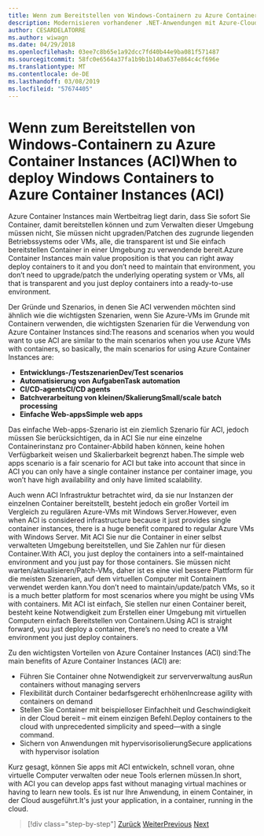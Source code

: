 ```yaml
---
title: Wenn zum Bereitstellen von Windows-Containern zu Azure Container Instances (ACI)
description: Modernisieren vorhandener .NET-Anwendungen mit Azure-Cloud und Windows-Containern | Wenn zum Bereitstellen von Windows-Containern zu Azure Container Instances (ACI)
author: CESARDELATORRE
ms.author: wiwagn
ms.date: 04/29/2018
ms.openlocfilehash: 03ee7c8b65e1a92dcc7fd40b44e9ba081f571487
ms.sourcegitcommit: 58fc0e6564a37fa1b9b1b140a637e864c4cf696e
ms.translationtype: MT
ms.contentlocale: de-DE
ms.lasthandoff: 03/08/2019
ms.locfileid: "57674405"
---
```

# <a name="when-to-deploy-windows-containers-to-azure-container-instances-aci"></a><span data-ttu-id="f4005-103">Wenn zum Bereitstellen von Windows-Containern zu Azure Container Instances (ACI)</span><span class="sxs-lookup"><span data-stu-id="f4005-103">When to deploy Windows Containers to Azure Container Instances (ACI)</span></span>

<span data-ttu-id="f4005-104">Azure Container Instances main Wertbeitrag liegt darin, dass Sie sofort Sie Container, damit bereitstellen können und zum Verwalten dieser Umgebung müssen nicht, Sie müssen nicht upgraden/Patchen des zugrunde liegenden Betriebssystems oder VMs, alle, die transparent ist und Sie einfach bereitstellen Container in einer Umgebung zu verwendende bereit.</span><span class="sxs-lookup"><span data-stu-id="f4005-104">Azure Container Instances main value proposition is that you can right away deploy containers to it and you don’t need to maintain that environment, you don’t need to upgrade/patch the underlying operating system or VMs, all that is transparent and you just deploy containers into a ready-to-use environment.</span></span>

<span data-ttu-id="f4005-105">Der Gründe und Szenarios, in denen Sie ACI verwenden möchten sind ähnlich wie die wichtigsten Szenarien, wenn Sie Azure-VMs im Grunde mit Containern verwenden, die wichtigsten Szenarien für die Verwendung von Azure Container Instances sind:</span><span class="sxs-lookup"><span data-stu-id="f4005-105">The reasons and scenarios when you would want to use ACI are similar to the main scenarios when you use Azure VMs with containers, so basically, the main scenarios for using Azure Container Instances are:</span></span>

- <span data-ttu-id="f4005-106">**Entwicklungs-/Testszenarien**</span><span class="sxs-lookup"><span data-stu-id="f4005-106">**Dev/Test scenarios**</span></span>
- <span data-ttu-id="f4005-107">**Automatisierung von Aufgaben**</span><span class="sxs-lookup"><span data-stu-id="f4005-107">**Task automation**</span></span>
- <span data-ttu-id="f4005-108">**CI/CD-agents**</span><span class="sxs-lookup"><span data-stu-id="f4005-108">**CI/CD agents**</span></span>
- <span data-ttu-id="f4005-109">**Batchverarbeitung von kleinen/Skalierung**</span><span class="sxs-lookup"><span data-stu-id="f4005-109">**Small/scale batch processing**</span></span>
- <span data-ttu-id="f4005-110">**Einfache Web-apps**</span><span class="sxs-lookup"><span data-stu-id="f4005-110">**Simple web apps**</span></span>

<span data-ttu-id="f4005-111">Das einfache Web-apps-Szenario ist ein ziemlich Szenario für ACI, jedoch müssen Sie berücksichtigen, da in ACI Sie nur eine einzelne Containerinstanz pro Container-Abbild haben können, keine hohen Verfügbarkeit weisen und Skalierbarkeit begrenzt haben.</span><span class="sxs-lookup"><span data-stu-id="f4005-111">The simple web apps scenario is a fair scenario for ACI but take into account that since in ACI you can only have a single container instance per container image, you won’t have high availability and only have limited scalability.</span></span>

<span data-ttu-id="f4005-112">Auch wenn ACI Infrastruktur betrachtet wird, da sie nur Instanzen der einzelnen Container bereitstellt, besteht jedoch ein großer Vorteil im Vergleich zu regulären Azure-VMs mit Windows Server.</span><span class="sxs-lookup"><span data-stu-id="f4005-112">However, even when ACI is considered infrastructure because it just provides single container instances, there is a huge benefit compared to regular Azure VMs with Windows Server.</span></span> <span data-ttu-id="f4005-113">Mit ACI Sie nur die Container in einer selbst verwalteten Umgebung bereitstellen, und Sie Zahlen nur für diesen Container.</span><span class="sxs-lookup"><span data-stu-id="f4005-113">With ACI, you just deploy the containers into a self-maintained environment and you just pay for those containers.</span></span> <span data-ttu-id="f4005-114">Sie müssen nicht warten/aktualisieren/Patch-VMs, daher ist es eine viel bessere Plattform für die meisten Szenarien, auf dem virtuellen Computer mit Containern verwendet werden kann.</span><span class="sxs-lookup"><span data-stu-id="f4005-114">You don’t need to maintain/update/patch VMs, so it is a much better platform for most scenarios where you might be using VMs with containers.</span></span> <span data-ttu-id="f4005-115">Mit ACI ist einfach, Sie stellen nur einen Container bereit, besteht keine Notwendigkeit zum Erstellen einer Umgebung mit virtuellen Computern einfach Bereitstellen von Containern.</span><span class="sxs-lookup"><span data-stu-id="f4005-115">Using ACI is straight forward, you just deploy a container, there’s no need to create a VM environment you just deploy containers.</span></span>

<span data-ttu-id="f4005-116">Zu den wichtigsten Vorteilen von Azure Container Instances (ACI) sind:</span><span class="sxs-lookup"><span data-stu-id="f4005-116">The main benefits of Azure Container Instances (ACI) are:</span></span>

- <span data-ttu-id="f4005-117">Führen Sie Container ohne Notwendigkeit zur serververwaltung aus</span><span class="sxs-lookup"><span data-stu-id="f4005-117">Run containers without managing servers</span></span>
- <span data-ttu-id="f4005-118">Flexibilität durch Container bedarfsgerecht erhöhen</span><span class="sxs-lookup"><span data-stu-id="f4005-118">Increase agility with containers on demand</span></span>
- <span data-ttu-id="f4005-119">Stellen Sie Container mit beispielloser Einfachheit und Geschwindigkeit in der Cloud bereit – mit einem einzigen Befehl.</span><span class="sxs-lookup"><span data-stu-id="f4005-119">Deploy containers to the cloud with unprecedented simplicity and speed—with a single command.</span></span>
- <span data-ttu-id="f4005-120">Sichern von Anwendungen mit hypervisorisolierung</span><span class="sxs-lookup"><span data-stu-id="f4005-120">Secure applications with hypervisor isolation</span></span>

<span data-ttu-id="f4005-121">Kurz gesagt, können Sie apps mit ACI entwickeln, schnell voran, ohne virtuelle Computer verwalten oder neue Tools erlernen müssen.</span><span class="sxs-lookup"><span data-stu-id="f4005-121">In short, with ACI you can develop apps fast without managing virtual machines or having to learn new tools.</span></span> <span data-ttu-id="f4005-122">Es ist nur Ihre Anwendung, in einem Container, in der Cloud ausgeführt.</span><span class="sxs-lookup"><span data-stu-id="f4005-122">It's just your application, in a container, running in the cloud.</span></span>

> [!div class="step-by-step"]
> <span data-ttu-id="f4005-123">[Zurück](when-to-deploy-windows-containers-to-azure-vms-iaas-cloud.md)
> [Weiter](when-to-deploy-windows-containers-to-service-fabric.md)</span><span class="sxs-lookup"><span data-stu-id="f4005-123">[Previous](when-to-deploy-windows-containers-to-azure-vms-iaas-cloud.md)
[Next](when-to-deploy-windows-containers-to-service-fabric.md)</span></span>

